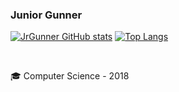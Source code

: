 ### Junior Gunner
<!--<div>
  <a href="https://github.com/JuniorGunner">
  <img height="180em" src="https://github-readme-stats.vercel.app/api?username=JuniorGunner&show_icons=true&theme=dracula&include_all_commits=true&count_private=true"/>
  <img height="180em" src="https://github-readme-stats.vercel.app/api/top-langs/?username=JuniorGunner&layout=compact&langs_count=8&theme=dracula"/>
</div>-->

<!--<div>
  <img height="180em" src="https://github-readme-stats.vercel.app/api/top-langs/?username=JuniorGunner&layout=compact&langs_count=8&theme=dark"/>
  <img height="180em" src="https://github-readme-stats.vercel.app/api?username=JuniorGunner&show_icons=true&locale=en&bg_color=0d1117&text_color=ffffff&repo=convoychat"alt="JuniorGunner"/></p>
  <img align="center" src="https://github-readme-streak-stats.herokuapp.com/?user=JuniorGunner&theme=dark&background=0d1117&date_format=M%20j%5B%2C%20Y%5D"alt="JuniorGunner"/>
</div>

<div style="display: inline_block"><br>
  <img align="center" alt="JuniorGunner" height="30" width="40" src="https://raw.githubusercontent.com/devicons/devicon/master/icons/python/python-original.svg">
</div>-->

[![JrGunner GitHub stats](https://github-readme-stats.vercel.app/api?username=JuniorGunner&count_private=true&show_icons=true&theme=tokyonight)](https://github.com/JuniorGunner/github-readme-stats)
[![Top Langs](https://github-readme-stats.vercel.app/api/top-langs/?username=JuniorGunner)](https://github.com/JuniorGunner/github-readme-stats)
  
  <br>
  <p>🎓 Computer Science - 2018</p>
  
  
  <!--

Here are some ideas to get you started:

- 🔭 I’m currently working on ...
- 🌱 I’m currently learning ...
- 👯 I’m looking to collaborate on ...
- 🤔 I’m looking for help with ...
- 💬 Ask me about ...
- 📫 How to reach me: ...
- 😄 Pronouns: ...
- ⚡ Fun fact: ...
-->
